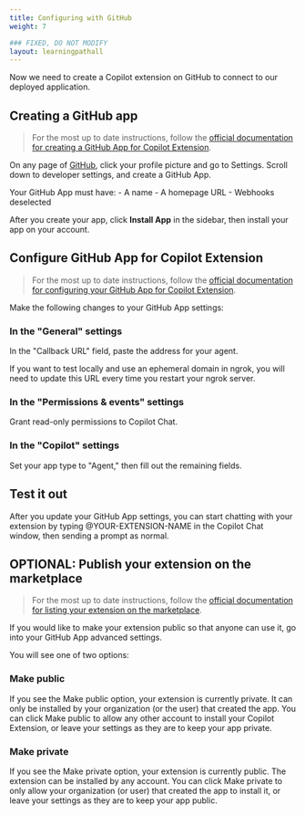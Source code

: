 ```yaml
---
title: Configuring with GitHub
weight: 7

### FIXED, DO NOT MODIFY
layout: learningpathall
---
```


Now we need to create a Copilot extension on GitHub to connect to our deployed application.

## Creating a GitHub app

> For the most up to date instructions, follow the [official documentation for creating a GitHub App for Copilot Extension](https://docs.github.com/en/copilot/building-copilot-extensions/creating-a-copilot-extension/creating-a-github-app-for-your-copilot-extension#creating-a-github-app).

On any page of [GitHub](https://github.com/), click your profile picture and go to Settings. Scroll down to developer settings, and create a GitHub App.

Your GitHub App must have:
    - A name
    - A homepage URL
    - Webhooks deselected

After you create your app, click **Install App** in the sidebar, then install your app on your account.

## Configure GitHub App for Copilot Extension

> For the most up to date instructions, follow the [official documentation for configuring your GitHub App for Copilot Extension](https://docs.github.com/en/copilot/building-copilot-extensions/creating-a-copilot-extension/configuring-your-github-app-for-your-copilot-extension#configuring-your-github-app).

Make the following changes to your GitHub App settings:

### In the "General" settings

In the "Callback URL" field, paste the address for your agent.

If you want to test locally and use an ephemeral domain in ngrok, you will need to update this URL every time you restart your ngrok server.

### In the "Permissions & events" settings

Grant read-only permissions to Copilot Chat.

### In the "Copilot" settings

Set your app type to "Agent," then fill out the remaining fields.

## Test it out

After you update your GitHub App settings, you can start chatting with your extension by typing @YOUR-EXTENSION-NAME in the Copilot Chat window, then sending a prompt as normal.

## OPTIONAL: Publish your extension on the marketplace

> For the most up to date instructions, follow the [official documentation for listing your extension on the marketplace](https://docs.github.com/en/copilot/building-copilot-extensions/managing-the-availability-of-your-copilot-extension#listing-your-copilot-extension-on-the-github-marketplace).

If you would like to make your extension public so that anyone can use it, go into your GitHub App advanced settings. 

You will see one of two options:

### Make public

If you see the Make public option, your extension is currently private. It can only be installed by your organization (or the user) that created the app. You can click Make public to allow any other account to install your Copilot Extension, or leave your settings as they are to keep your app private.

### Make private

If you see the Make private option, your extension is currently public. The extension can be installed by any account. You can click Make private to only allow your organization (or user) that created the app to install it, or leave your settings as they are to keep your app public.


